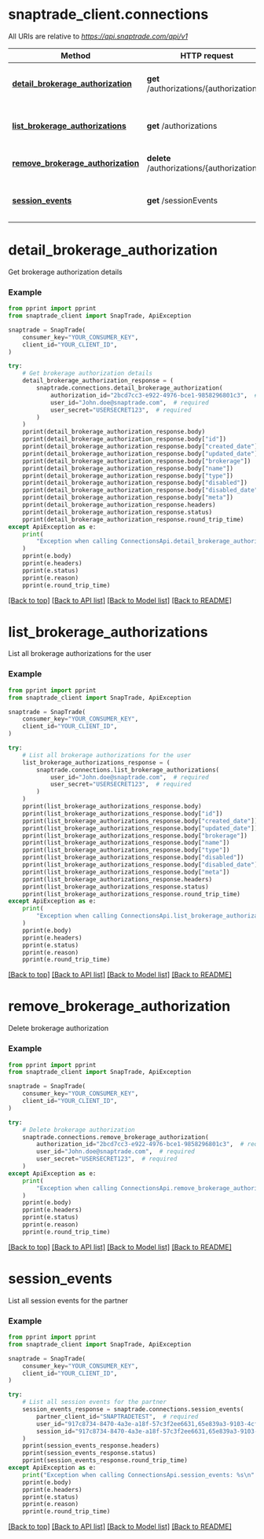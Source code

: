 # snaptrade_client.connections

All URIs are relative to *https://api.snaptrade.com/api/v1*

Method | HTTP request | Description
------------- | ------------- | -------------
[**detail_brokerage_authorization**](#detail_brokerage_authorization) | **get** /authorizations/{authorizationId} | Get brokerage authorization details
[**list_brokerage_authorizations**](#list_brokerage_authorizations) | **get** /authorizations | List all brokerage authorizations for the user
[**remove_brokerage_authorization**](#remove_brokerage_authorization) | **delete** /authorizations/{authorizationId} | Delete brokerage authorization
[**session_events**](#session_events) | **get** /sessionEvents | List all session events for the partner

# **detail_brokerage_authorization**

Get brokerage authorization details

### Example

```python
from pprint import pprint
from snaptrade_client import SnapTrade, ApiException

snaptrade = SnapTrade(
    consumer_key="YOUR_CONSUMER_KEY",
    client_id="YOUR_CLIENT_ID",
)

try:
    # Get brokerage authorization details
    detail_brokerage_authorization_response = (
        snaptrade.connections.detail_brokerage_authorization(
            authorization_id="2bcd7cc3-e922-4976-bce1-9858296801c3",  # required
            user_id="John.doe@snaptrade.com",  # required
            user_secret="USERSECRET123",  # required
        )
    )
    pprint(detail_brokerage_authorization_response.body)
    pprint(detail_brokerage_authorization_response.body["id"])
    pprint(detail_brokerage_authorization_response.body["created_date"])
    pprint(detail_brokerage_authorization_response.body["updated_date"])
    pprint(detail_brokerage_authorization_response.body["brokerage"])
    pprint(detail_brokerage_authorization_response.body["name"])
    pprint(detail_brokerage_authorization_response.body["type"])
    pprint(detail_brokerage_authorization_response.body["disabled"])
    pprint(detail_brokerage_authorization_response.body["disabled_date"])
    pprint(detail_brokerage_authorization_response.body["meta"])
    pprint(detail_brokerage_authorization_response.headers)
    pprint(detail_brokerage_authorization_response.status)
    pprint(detail_brokerage_authorization_response.round_trip_time)
except ApiException as e:
    print(
        "Exception when calling ConnectionsApi.detail_brokerage_authorization: %s\n" % e
    )
    pprint(e.body)
    pprint(e.headers)
    pprint(e.status)
    pprint(e.reason)
    pprint(e.round_trip_time)
```

[[Back to top]](#__pageTop) [[Back to API list]](../../../README.md#documentation-for-api-endpoints) [[Back to Model list]](../../../README.md#documentation-for-models) [[Back to README]](../../../README.md)

# **list_brokerage_authorizations**

List all brokerage authorizations for the user

### Example

```python
from pprint import pprint
from snaptrade_client import SnapTrade, ApiException

snaptrade = SnapTrade(
    consumer_key="YOUR_CONSUMER_KEY",
    client_id="YOUR_CLIENT_ID",
)

try:
    # List all brokerage authorizations for the user
    list_brokerage_authorizations_response = (
        snaptrade.connections.list_brokerage_authorizations(
            user_id="John.doe@snaptrade.com",  # required
            user_secret="USERSECRET123",  # required
        )
    )
    pprint(list_brokerage_authorizations_response.body)
    pprint(list_brokerage_authorizations_response.body["id"])
    pprint(list_brokerage_authorizations_response.body["created_date"])
    pprint(list_brokerage_authorizations_response.body["updated_date"])
    pprint(list_brokerage_authorizations_response.body["brokerage"])
    pprint(list_brokerage_authorizations_response.body["name"])
    pprint(list_brokerage_authorizations_response.body["type"])
    pprint(list_brokerage_authorizations_response.body["disabled"])
    pprint(list_brokerage_authorizations_response.body["disabled_date"])
    pprint(list_brokerage_authorizations_response.body["meta"])
    pprint(list_brokerage_authorizations_response.headers)
    pprint(list_brokerage_authorizations_response.status)
    pprint(list_brokerage_authorizations_response.round_trip_time)
except ApiException as e:
    print(
        "Exception when calling ConnectionsApi.list_brokerage_authorizations: %s\n" % e
    )
    pprint(e.body)
    pprint(e.headers)
    pprint(e.status)
    pprint(e.reason)
    pprint(e.round_trip_time)
```

[[Back to top]](#__pageTop) [[Back to API list]](../../../README.md#documentation-for-api-endpoints) [[Back to Model list]](../../../README.md#documentation-for-models) [[Back to README]](../../../README.md)

# **remove_brokerage_authorization**

Delete brokerage authorization

### Example

```python
from pprint import pprint
from snaptrade_client import SnapTrade, ApiException

snaptrade = SnapTrade(
    consumer_key="YOUR_CONSUMER_KEY",
    client_id="YOUR_CLIENT_ID",
)

try:
    # Delete brokerage authorization
    snaptrade.connections.remove_brokerage_authorization(
        authorization_id="2bcd7cc3-e922-4976-bce1-9858296801c3",  # required
        user_id="John.doe@snaptrade.com",  # required
        user_secret="USERSECRET123",  # required
    )
except ApiException as e:
    print(
        "Exception when calling ConnectionsApi.remove_brokerage_authorization: %s\n" % e
    )
    pprint(e.body)
    pprint(e.headers)
    pprint(e.status)
    pprint(e.reason)
    pprint(e.round_trip_time)
```

[[Back to top]](#__pageTop) [[Back to API list]](../../../README.md#documentation-for-api-endpoints) [[Back to Model list]](../../../README.md#documentation-for-models) [[Back to README]](../../../README.md)

# **session_events**

List all session events for the partner

### Example

```python
from pprint import pprint
from snaptrade_client import SnapTrade, ApiException

snaptrade = SnapTrade(
    consumer_key="YOUR_CONSUMER_KEY",
    client_id="YOUR_CLIENT_ID",
)

try:
    # List all session events for the partner
    session_events_response = snaptrade.connections.session_events(
        partner_client_id="SNAPTRADETEST",  # required
        user_id="917c8734-8470-4a3e-a18f-57c3f2ee6631,65e839a3-9103-4cfb-9b72-2071ef80c5f2",  # optional
        session_id="917c8734-8470-4a3e-a18f-57c3f2ee6631,65e839a3-9103-4cfb-9b72-2071ef80c5f2",  # optional
    )
    pprint(session_events_response.headers)
    pprint(session_events_response.status)
    pprint(session_events_response.round_trip_time)
except ApiException as e:
    print("Exception when calling ConnectionsApi.session_events: %s\n" % e)
    pprint(e.body)
    pprint(e.headers)
    pprint(e.status)
    pprint(e.reason)
    pprint(e.round_trip_time)
```

[[Back to top]](#__pageTop) [[Back to API list]](../../../README.md#documentation-for-api-endpoints) [[Back to Model list]](../../../README.md#documentation-for-models) [[Back to README]](../../../README.md)


